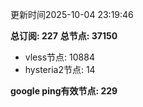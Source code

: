 更新时间2025-10-04 23:19:46

**总订阅: 227**
**总节点: 37150**
- vless节点: 10884
- hysteria2节点: 14

**google ping有效节点: 229**
